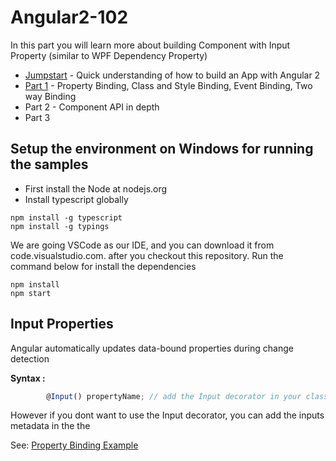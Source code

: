 # Angular2-102

In this part you will learn more about building Component with Input Property (similar to WPF Dependency Property)

- [Jumpstart](https://github.com/dacho68/Angular2-Jumpstart) - Quick understanding of how to build an App with Angular 2
- [Part 1](https://github.com/dacho68/Angular2-101) - Property Binding, Class and Style Binding, Event Binding, Two way Binding
- Part 2 -  Component API in depth
- Part 3

## Setup the environment on Windows for running the samples
- First install the Node at nodejs.org
- Install typescript globally

```
npm install -g typescript
npm install -g typings
```

We are going VSCode as our IDE, and you can download it from  code.visualstudio.com. 
after you checkout this repository. Run the command below for install the dependencies

```
npm install
npm start
```

## Input Properties

   Angular automatically updates data-bound properties during change detection 
   
   **Syntax :**
``` typescript
        @Input() propertyName; // add the Input decorator in your class component.
```
However if you dont want to use the Input decorator, you can add the inputs metadata in the the 
 
See: [Property Binding Example](https://github.com/dacho68/Angular2-101/blob/master/app/propertyBindingTutorial.component.ts)  
``` html5
   
```
